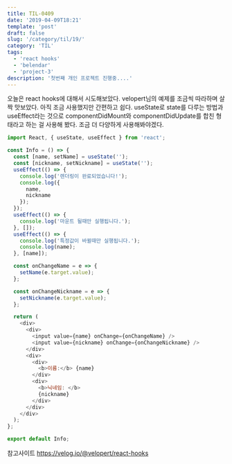 ```yaml
---
title: TIL-0409
date: '2019-04-09T18:21'
template: 'post'
draft: false
slug: '/category/til/19/'
category: 'TIL'
tags:
  - 'react hooks'
  - 'belendar'
  - 'project-3'
description: '첫번째 개인 프로젝트 진행중....'
---
```


오늘은 react hooks에 대해서 시도해보았다. velopert님의 예제를 조금씩 따라하며 살짝 맛보았다.
아직 조금 사용했지만 간편하고 쉽다. useState로 state를 다루는 방법과 useEffect라는 것으로 componentDidMount와 componentDidUpdate를 합친 형태라고 하는 걸 사용해 봤다. 조금 더 다양하게 사용해봐야겠다.

```js
import React, { useState, useEffect } from 'react';

const Info = () => {
  const [name, setName] = useState('');
  const [nickname, setNickname] = useState('');
  useEffect(() => {
    console.log('렌더링이 완료되었습니다!');
    console.log({
      name,
      nickname
    });
  });
  useEffect(() => {
    console.log('마운트 될때만 실행됩니다.');
  }, []);
  useEffect(() => {
    console.log('특정값이 바뀔때만 실행됩니다.');
    console.log(name);
  }, [name]);

  const onChangeName = e => {
    setName(e.target.value);
  };

  const onChangeNickname = e => {
    setNickname(e.target.value);
  };

  return (
    <div>
      <div>
        <input value={name} onChange={onChangeName} />
        <input value={nickname} onChange={onChangeNickname} />
      </div>
      <div>
        <div>
          <b>이름:</b> {name}
        </div>
        <div>
          <b>닉네임: </b>
          {nickname}
        </div>
      </div>
    </div>
  );
};

export default Info;
```

참고사이트
https://velog.io/@velopert/react-hooks
